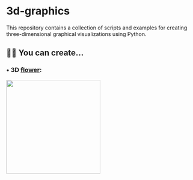 # 3d-graphics

This repository contains a collection of scripts and examples for creating three-dimensional graphical visualizations using Python. 

## 🧑‍💻 You can create...

### • 3D [flower](https://www.instagram.com/p/C3tPyzZPw0m/):

<img src="https://github.com/Sandreke/3d-graphics/assets/64377961/e331d259-2079-43db-8774-d3bc8c3613de" width="250" height="250"/>
